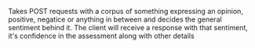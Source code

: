 Takes POST requests with a corpus of something expressing an opinion, positive, negatice or anything in between and decides the general sentiment behind it. The client will receive a response with that sentiment, it's confidence in the assessment along with other details